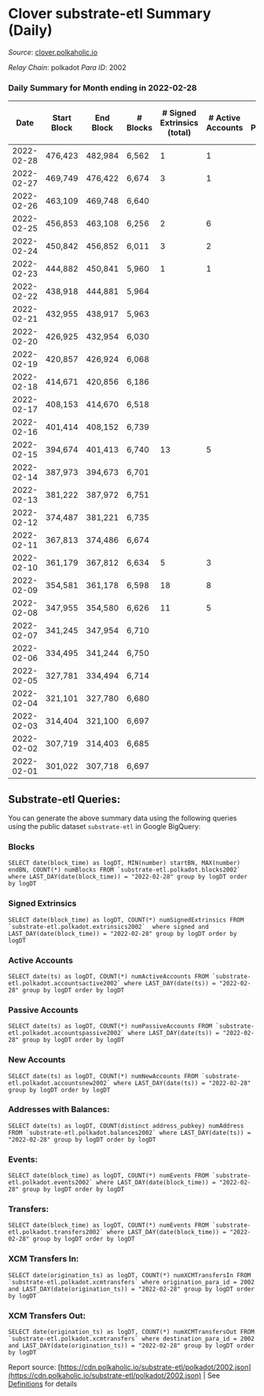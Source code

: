 # Clover substrate-etl Summary (Daily)

_Source_: [clover.polkaholic.io](https://clover.polkaholic.io)

*Relay Chain*: polkadot
*Para ID*: 2002



### Daily Summary for Month ending in 2022-02-28


| Date | Start Block | End Block | # Blocks | # Signed Extrinsics (total) | # Active Accounts | # Passive | # New | # Addresses with Balances | # Events | # Transfers | # XCM Transfers In | # XCM Transfers Out | Issues | 
| ---- | ----------- | --------- | -------- | --------------------------- | ----------------- | --------- | ----- | ------------------------- | -------- | ----------- | ------------------ | ------------------- | ------ |
| 2022-02-28 | 476,423 | 482,984 | 6,562 | 1 | 1 |  |  | 49 | 13,139 |   |   |   |  |
| 2022-02-27 | 469,749 | 476,422 | 6,674 | 3 | 1 |  |  | 47 | 13,360 |   |   |   |  |
| 2022-02-26 | 463,109 | 469,748 | 6,640 |  |  |  |  | 47 | 13,282 |   |   |   |  |
| 2022-02-25 | 456,853 | 463,108 | 6,256 | 2 | 6 |  |  | 47 | 12,533 | 2 ($52.40) |   |   |  |
| 2022-02-24 | 450,842 | 456,852 | 6,011 | 3 | 2 |  |  | 46 | 12,035 |   |   |   |  |
| 2022-02-23 | 444,882 | 450,841 | 5,960 | 1 | 1 |  |  | 46 | 11,927 |   |   |   |  |
| 2022-02-22 | 438,918 | 444,881 | 5,964 |  |  |  |  | 46 | 11,930 |   |   |   |  |
| 2022-02-21 | 432,955 | 438,917 | 5,963 |  |  |  |  | 46 | 11,927 |   |   |   |  |
| 2022-02-20 | 426,925 | 432,954 | 6,030 |  |  |  |  | 46 | 12,066 |   |   |   |  |
| 2022-02-19 | 420,857 | 426,924 | 6,068 |  |  |  |  | 46 | 12,138 |   |   |   |  |
| 2022-02-18 | 414,671 | 420,856 | 6,186 |  |  |  |  | 46 | 12,376 |   |   |   |  |
| 2022-02-17 | 408,153 | 414,670 | 6,518 |  |  |  |  | 46 | 13,038 |   |   |   |  |
| 2022-02-16 | 401,414 | 408,152 | 6,739 |  |  |  |  | 46 | 13,483 |   |   |   |  |
| 2022-02-15 | 394,674 | 401,413 | 6,740 | 13 | 5 |  |  | 46 | 13,551 | 11 ($5,605.56) |   |   |  |
| 2022-02-14 | 387,973 | 394,673 | 6,701 |  |  |  |  | 36 | 13,408 |   |   |   |  |
| 2022-02-13 | 381,222 | 387,972 | 6,751 |  |  |  |  | 36 | 13,504 |   |   |   |  |
| 2022-02-12 | 374,487 | 381,221 | 6,735 |  |  |  |  | 36 | 13,471 |   |   |   |  |
| 2022-02-11 | 367,813 | 374,486 | 6,674 |  |  |  |  | 36 | 13,353 |   |   |   |  |
| 2022-02-10 | 361,179 | 367,812 | 6,634 | 5 | 3 |  |  | 36 | 13,289 |   |   |   |  |
| 2022-02-09 | 354,581 | 361,178 | 6,598 | 18 | 8 |  |  | 36 | 13,307 | 10 ($112.41) |   |   |  |
| 2022-02-08 | 347,955 | 354,580 | 6,626 | 11 | 5 |  |  | 28 | 13,325 | 8 ($1.39) |   |   |  |
| 2022-02-07 | 341,245 | 347,954 | 6,710 |  |  |  |  | 22 | 13,426 |   |   |   |  |
| 2022-02-06 | 334,495 | 341,244 | 6,750 |  |  |  |  | 22 | 13,506 |   |   |   |  |
| 2022-02-05 | 327,781 | 334,494 | 6,714 |  |  |  |  | 21 | 13,432 |   |   |   |  |
| 2022-02-04 | 321,101 | 327,780 | 6,680 |  |  |  |  | 21 | 13,362 |   |   |   |  |
| 2022-02-03 | 314,404 | 321,100 | 6,697 |  |  |  |  | 21 | 13,399 |   |   |   |  |
| 2022-02-02 | 307,719 | 314,403 | 6,685 |  |  |  |  | 21 | 13,372 |   |   |   |  |
| 2022-02-01 | 301,022 | 307,718 | 6,697 |  |  |  |  | 21 | 13,400 |   |   |   |  |

## Substrate-etl Queries:
You can generate the above summary data using the following queries using the public dataset `substrate-etl` in Google BigQuery:


### Blocks
```
SELECT date(block_time) as logDT, MIN(number) startBN, MAX(number) endBN, COUNT(*) numBlocks FROM `substrate-etl.polkadot.blocks2002`  where LAST_DAY(date(block_time)) = "2022-02-28" group by logDT order by logDT
```


### Signed Extrinsics
```
SELECT date(block_time) as logDT, COUNT(*) numSignedExtrinsics FROM `substrate-etl.polkadot.extrinsics2002`  where signed and LAST_DAY(date(block_time)) = "2022-02-28" group by logDT order by logDT
```


### Active Accounts
```
SELECT date(ts) as logDT, COUNT(*) numActiveAccounts FROM `substrate-etl.polkadot.accountsactive2002` where LAST_DAY(date(ts)) = "2022-02-28" group by logDT order by logDT
```


### Passive Accounts
```
SELECT date(ts) as logDT, COUNT(*) numPassiveAccounts FROM `substrate-etl.polkadot.accountspassive2002` where LAST_DAY(date(ts)) = "2022-02-28" group by logDT order by logDT
```


### New Accounts
```
SELECT date(ts) as logDT, COUNT(*) numNewAccounts FROM `substrate-etl.polkadot.accountsnew2002` where LAST_DAY(date(ts)) = "2022-02-28" group by logDT order by logDT
```


### Addresses with Balances:
```
SELECT date(ts) as logDT, COUNT(distinct address_pubkey) numAddress FROM `substrate-etl.polkadot.balances2002` where LAST_DAY(date(ts)) = "2022-02-28" group by logDT order by logDT
```


### Events:
```
SELECT date(block_time) as logDT, COUNT(*) numEvents FROM `substrate-etl.polkadot.events2002` where LAST_DAY(date(block_time)) = "2022-02-28" group by logDT order by logDT
```


### Transfers:
```
SELECT date(block_time) as logDT, COUNT(*) numEvents FROM `substrate-etl.polkadot.transfers2002` where LAST_DAY(date(block_time)) = "2022-02-28" group by logDT order by logDT
```


### XCM Transfers In:
```
SELECT date(origination_ts) as logDT, COUNT(*) numXCMTransfersIn FROM `substrate-etl.polkadot.xcmtransfers` where origination_para_id = 2002 and LAST_DAY(date(origination_ts)) = "2022-02-28" group by logDT order by logDT
```


### XCM Transfers Out:
```
SELECT date(origination_ts) as logDT, COUNT(*) numXCMTransfersOut FROM `substrate-etl.polkadot.xcmtransfers` where destination_para_id = 2002 and LAST_DAY(date(origination_ts)) = "2022-02-28" group by logDT order by logDT
```



Report source: [https://cdn.polkaholic.io/substrate-etl/polkadot/2002.json](https://cdn.polkaholic.io/substrate-etl/polkadot/2002.json) | See [Definitions](/DEFINITIONS.md) for details
